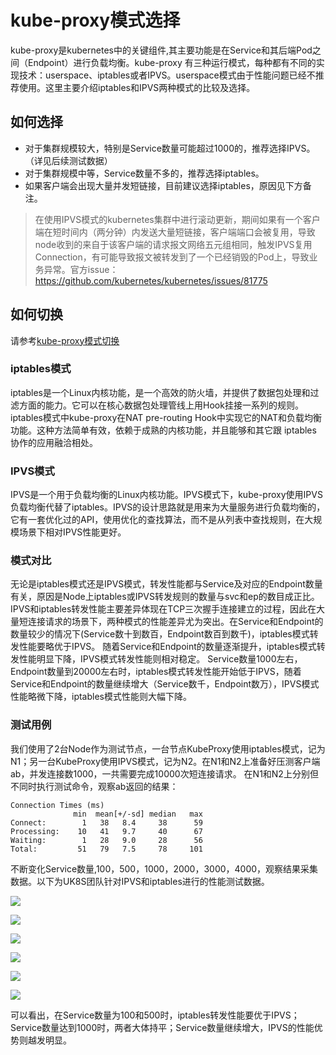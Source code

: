# kube-proxy模式选择
kube-proxy是kubernetes中的关键组件,其主要功能是在Service和其后端Pod之间（Endpoint）进行负载均衡。kube-proxy 有三种运行模式，每种都有不同的实现技术：userspace、iptables或者IPVS。userspace模式由于性能问题已经不推荐使用。这里主要介绍iptables和IPVS两种模式的比较及选择。

## 如何选择
* 对于集群规模较大，特别是Service数量可能超过1000的，推荐选择IPVS。（详见后续测试数据）
* 对于集群规模中等，Service数量不多的，推荐选择iptables。
* 如果客户端会出现大量并发短链接，目前建议选择iptables，原因见下方备注。

> 在使用IPVS模式的kubernetes集群中进行滚动更新，期间如果有一个客户端在短时间内（两分钟）内发送大量短链接，客户端端口会被复用，导致node收到的来自于该客户端的请求报文网络五元组相同，触发IPVS复用Connection，有可能导致报文被转发到了一个已经销毁的Pod上，导致业务异常。官方issue：https://github.com/kubernetes/kubernetes/issues/81775

## 如何切换
请参考[kube-proxy模式切换](uk8s/userguide/kubeproxy_edit)

### iptables模式
iptables是一个Linux内核功能，是一个高效的防火墙，并提供了数据包处理和过滤方面的能力。它可以在核心数据包处理管线上用Hook挂接一系列的规则。iptables模式中kube-proxy在NAT pre-routing Hook中实现它的NAT和负载均衡功能。这种方法简单有效，依赖于成熟的内核功能，并且能够和其它跟 iptables 协作的应用融洽相处。

### IPVS模式
IPVS是一个用于负载均衡的Linux内核功能。IPVS模式下，kube-proxy使用IPVS负载均衡代替了iptables。IPVS的设计思路就是用来为大量服务进行负载均衡的，它有一套优化过的API，使用优化的查找算法，而不是从列表中查找规则，在大规模场景下相对IPVS性能更好。

### 模式对比
无论是iptables模式还是IPVS模式，转发性能都与Service及对应的Endpoint数量有关，原因是Node上iptables或IPVS转发规则的数量与svc和ep的数目成正比。IPVS和iptables转发性能主要差异体现在TCP三次握手连接建立的过程，因此在大量短连接请求的场景下，两种模式的性能差异尤为突出。在Service和Endpoint的数量较少的情况下(Service数十到数百，Endpoint数百到数千)，iptables模式转发性能要略优于IPVS。
随着Service和Endpoint的数量逐渐提升，iptables模式转发性能明显下降，IPVS模式转发性能则相对稳定。
Service数量1000左右，Endpoint数量到20000左右时，iptables模式转发性能开始低于IPVS，随着Service和Endpoint的数量继续增大（Service数千，Endpoint数万），IPVS模式性能略微下降，iptables模式性能则大幅下降。

### 测试用例

我们使用了2台Node作为测试节点，一台节点KubeProxy使用iptables模式，记为N1；另一台KubeProxy使用IPVS模式，记为N2。在N1和N2上准备好压测客户端ab，并发连接数1000，一共需要完成10000次短连接请求。
在N1和N2上分别但不同时执行测试命令，观察ab返回的结果：

```
Connection Times (ms)
              min  mean[+/-sd] median   max
Connect:        1   38   8.4     38      59
Processing:    10   41   9.7     40      67
Waiting:        1   28   9.0     28      56
Total:         51   79   7.5     78     101
```

不断变化Service数量,100，500，1000，2000，3000，4000，观察结果采集数据。以下为UK8S团队针对IPVS和iptables进行的性能测试数据。

![](/images/introduction/s100.png)

![](/images/introduction/s500.png)

![](/images/introduction/s1000.png)

![](/images/introduction/s2000.png)

![](/images/introduction/s3000.png)

![](/images/introduction/s4000.png)

可以看出，在Service数量为100和500时，iptables转发性能要优于IPVS；Service数量达到1000时，两者大体持平；Service数量继续增大，IPVS的性能优势则越发明显。

